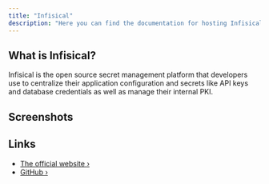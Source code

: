 ```yaml
---
title: "Infisical"
description: "Here you can find the documentation for hosting Infisical with Coolify."
---
```


<ZoomableImage src="/docs/images/services/infisical.svg" />

## What is Infisical?

Infisical is the open source secret management platform that developers use to centralize their application configuration and secrets like API keys and database credentials as well as manage their internal PKI.

## Screenshots

<ZoomableImage src="/docs/images/services/infisical.webp" />

## Links

- [The official website ›](https://infisical.com/?utm_source=coolify.io)
- [GitHub ›](https://github.com/Infisical/infisical?utm_source=coolify.io)
